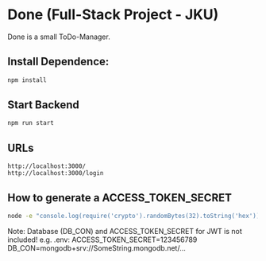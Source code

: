 # Done (Full-Stack Project - JKU)

Done is a small ToDo-Manager. 

## Install Dependence:
```bash
npm install
```

## Start Backend
```bash
npm run start
```

## URLs
```
http://localhost:3000/
http://localhost:3000/login
```

## How to  generate a ACCESS_TOKEN_SECRET
```bash
node -e "console.log(require('crypto').randomBytes(32).toString('hex'))"
```

Note: Database (DB_CON) and ACCESS_TOKEN_SECRET for JWT is not included!
e.g. .env:
ACCESS_TOKEN_SECRET=123456789
DB_CON=mongodb+srv://SomeString.mongodb.net/...